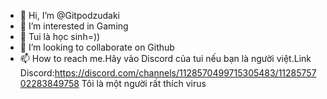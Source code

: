 - 👋 Hi, I’m @Gitpodzudaki
- 👀 I’m interested in Gaming
- 🌱 Tui là  học sinh=))
- 💞️ I’m looking to collaborate on Github
- 📫 How to reach me.Hãy vảo Discord của tui nếu bạn là người việt.Link Discord:https://discord.com/channels/1128570499715305483/1128575702283849758
      Tôi là một người rất thích virus
